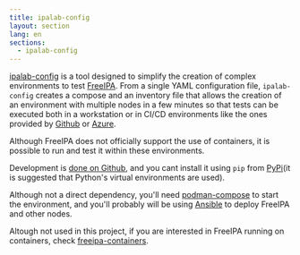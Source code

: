```yaml
---
title: ipalab-config
layout: section
lang: en
sections:
  - ipalab-config
---
```


[ipalab-config](https://github.com/rjeffman/ipalab-config) is a tool designed to simplify the creation of complex environments to test [FreeIPA](/projects/freeipa/en). From a single YAML configuration file, `ipalab-config` creates a compose and an inventory file that allows the creation of an environment with multiple nodes in a few minutes so that tests can be executed both in a workstation or in CI/CD environments like the ones provided by [Github](https://github.com) or [Azure](https://dev.azure.com).

Although FreeIPA does not officially support the use of containers, it is possible to run and test it within these environments.

Development is [done on Github](https://github.com/rjeffman/ipalab-config), and you cant install it using `pip` from [PyPi](https://pypi.org/project/ipalab-config)(it is suggested that Python's virtual environments are used).

Although not a direct dependency, you'll need [podman-compose](https://github.com/containers/podman-compose) to start the environment, and you'll probably will be using [Ansible](https://ansible.com) to deploy FreeIPA and other nodes.

Altough not used in this project, if you are interested in FreeIPA running on containers, check [freeipa-containers](https://github.com/freeipa/freeipa-container).
